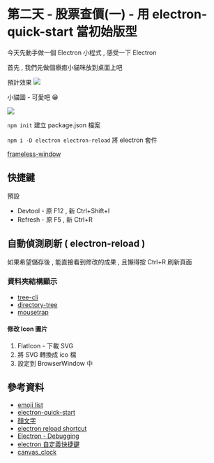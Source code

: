 # 第二天 - 股票查價(一) - 用 electron-quick-start 當初始版型

今天先動手做一個 Electron 小程式 , 感受一下 Electron 

首先 , 我們先做個療癒小貓咪放到桌面上吧


預計效果
![](https://i.imgur.com/MfEjj5I.gif)

小貓圖 - 可愛吧 😁

![](https://i.imgur.com/6O1RzBu.gif)

`npm init` 建立 package.json 檔案

`npm i -D electron electron-reload` 將 electron 套件

[frameless-window](https://www.electronjs.org/docs/api/frameless-window)

## 快捷鍵

預設

- Devtool - 原 F12 , 新 Ctrl+Shift+I
- Refresh - 原 F5 , 新 Ctrl+R

## 自動偵測刷新 ( electron-reload )

如果希望儲存後 , 能直接看到修改的成果 , 且懶得按 Ctrl+R 刷新頁面

### 資料夾結構顯示
- [tree-cli](https://www.npmjs.com/package/tree-cli)
- [directory-tree](https://www.npmjs.com/package/directory-tree)
- [mousetrap](https://github.com/ccampbell/mousetrap)

#### 修改 Icon 圖片

1. FlatIcon - 下載 SVG
2. 將 SVG 轉換成 ico 檔
3. 設定到 BrowserWindow 中

## 參考資料 
- [emoji list](https://getemoji.com/)
- [electron-quick-start](https://github.com/electron/electron-quick-start)
- [顏文字](https://honeygal.pixnet.net/blog/post/32779199-%E8%BD%89%E9%8C%84::%E8%A1%A8%E6%83%85%E7%AC%A6%E8%99%9F-%E9%A1%8F%E6%96%87%E5%AD%97)
- [electron reload shortcut](https://github.com/electron/electron/issues/11895)
- [Electron - Debugging](https://www.tutorialspoint.com/electron/electron_debugging.htm)
- [electron 自定義快捷鍵](https://www.electronjs.org/docs/tutorial/keyboard-shortcuts)
- [canvas_clock](https://www.w3schools.com/graphics/canvas_clock_start.asp)
